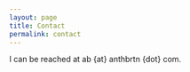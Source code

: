 ```yaml
---
layout: page
title: Contact
permalink: contact
---
```


I can be reached at ab {at} anthbrtn {dot} com.
